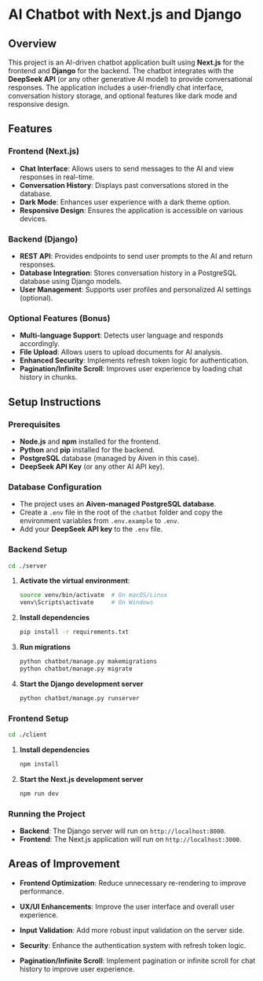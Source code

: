 # AI Chatbot with Next.js and Django

## Overview

This project is an AI-driven chatbot application built using **Next.js** for the frontend and **Django** for the backend. The chatbot integrates with the **DeepSeek API** (or any other generative AI model) to provide conversational responses. The application includes a user-friendly chat interface, conversation history storage, and optional features like dark mode and responsive design.

## Features

### Frontend (Next.js)
- **Chat Interface**: Allows users to send messages to the AI and view responses in real-time.
- **Conversation History**: Displays past conversations stored in the database.
- **Dark Mode**: Enhances user experience with a dark theme option.
- **Responsive Design**: Ensures the application is accessible on various devices.

### Backend (Django)
- **REST API**: Provides endpoints to send user prompts to the AI and return responses.
- **Database Integration**: Stores conversation history in a PostgreSQL database using Django models.
- **User Management**: Supports user profiles and personalized AI settings (optional).

### Optional Features (Bonus)
- **Multi-language Support**: Detects user language and responds accordingly.
- **File Upload**: Allows users to upload documents for AI analysis.
- **Enhanced Security**: Implements refresh token logic for authentication.
- **Pagination/Infinite Scroll**: Improves user experience by loading chat history in chunks.

## Setup Instructions

### Prerequisites
- **Node.js** and **npm** installed for the frontend.
- **Python** and **pip** installed for the backend.
- **PostgreSQL** database (managed by Aiven in this case).
- **DeepSeek API Key** (or any other AI API key).

### Database Configuration
- The project uses an **Aiven-managed PostgreSQL database**.
- Create a `.env` file in the root of the `chatbot` folder and copy the environment variables from `.env.example` to `.env`.
- Add your **DeepSeek API key** to the `.env` file.

### Backend Setup
```bash
cd ./server
```
1. **Activate the virtual environment**:
   ```bash
   source venv/bin/activate  # On macOS/Linux
   venv\Scripts\activate     # On Windows
   ```
2. **Install dependencies**
	```bash
	pip install -r requirements.txt
	```
3. **Run migrations**
	```bash
	python chatbot/manage.py makemigrations
	python chatbot/manage.py migrate
	```
3. **Start the Django development server**
	```bash
	python chatbot/manage.py runserver
	```
### Frontend Setup
```bash
cd ./client
```
1. **Install dependencies**
	```bash
	npm install
	```
2. **Start the Next.js development server**
	```bash
	npm run dev
	```
### Running the Project
* **Backend**: The Django server will run on `http://localhost:8000`.
* **Frontend**: The Next.js application will run on `http://localhost:3000`.


## Areas of Improvement
* **Frontend Optimization**: Reduce unnecessary re-rendering to improve performance.

* **UX/UI Enhancements**: Improve the user interface and overall user experience.

* **Input Validation**: Add more robust input validation on the server side.

* **Security**: Enhance the authentication system with refresh token logic.

* **Pagination/Infinite Scroll**: Implement pagination or infinite scroll for chat history to improve user experience.